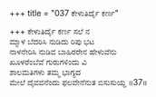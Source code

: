+++
title = "037 ಕೇಳುತಿರ್ದೈ ಕರ್ಣ"

+++
ಕೇಳುತಿರ್ದೈ ಕರ್ಣ ಸಲೆ ನ  
ಮ್ಮಾಳ ಬೆದರಿಸಿ ನುಡಿದು ರಿಪು ಭಟ  
ನಾಳನೇರಿಸಿ ನುಡಿವ ಬಾಹಿರರೇನ ಹೇಳುವೆನು  
ಖೂಳರೆಂಬೆವೆ ಗುರುಗಳಿಂದು ವಿ  
ಶಾಲಮತಿಗಳು ತಮ್ಮ ಭಾಗ್ಯದ  
ಮೇಲೆ ದೈವವನೆಂದು ಫಲವೇನೆನುತ ಬಿಸುಸುಯ್ದ    ॥37॥